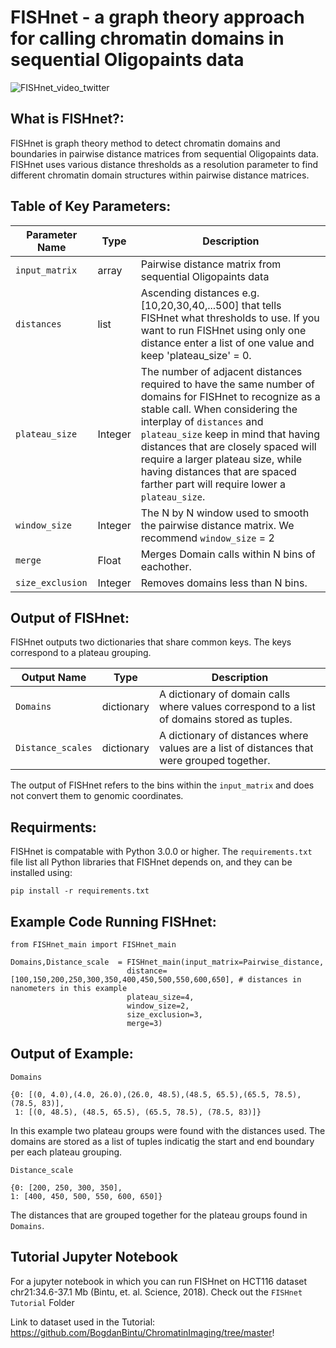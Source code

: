 # FISHnet - a graph theory approach for calling chromatin domains in sequential Oligopaints data

![FISHnet_video_twitter](https://github.com/user-attachments/assets/e5f2aff0-ad25-4568-83d6-3082c8dc7f60)

## What is FISHnet?:

FISHnet is graph theory method to detect chromatin domains and boundaries in pairwise distance matrices from sequential Oligopaints data. FISHnet uses various distance thresholds as a resolution parameter to find different chromatin domain structures within pairwise distance matrices. 




## Table of Key Parameters:

| Parameter Name  | Type | Description |
| ------------- | ------------- |  ------------- |
| `input_matrix`| array | Pairwise distance matrix from sequential Oligopaints data |
| `distances`  |  list | Ascending distances e.g. [10,20,30,40,...500] that tells FISHnet what thresholds to use. If you want to run FISHnet using only one distance enter a list of one value and keep 'plateau_size' = 0.|
| `plateau_size` | Integer  | The number of adjacent distances required to have the same number of domains for FISHnet to recognize as a stable call. When considering the interplay of `distances` and `plateau_size` keep in mind that having distances that are closely spaced will require a larger plateau size, while having distances that are spaced farther part will require lower a `plateau_size`.|
| `window_size`  | Integer  |  The N by N window used to smooth the pairwise distance matrix. We recommend `window_size` = 2 |
| `merge`  |  Float | Merges Domain calls within N bins of eachother. |
| `size_exclusion`  | Integer | Removes domains less than N bins. |


## Output of FISHnet:

FISHnet outputs two dictionaries that share common keys. The keys correspond to a plateau grouping.

| Output Name  | Type | Description |
| ------------- | ------------- |  ------------- |
| `Domains` | dictionary |  A dictionary of domain calls where values correspond to a list of domains stored as tuples. |
| `Distance_scales` | dictionary |  A dictionary of distances where values are a list of distances that were grouped together.|

The output of FISHnet refers to the bins within the `input_matrix` and does not convert them to genomic coordinates.

## Requirments:

FISHnet is compatable with Python 3.0.0 or higher. The `requirements.txt` file list all Python libraries that FISHnet depends on, and they can be installed using:

```
pip install -r requirements.txt
```


## Example Code Running FISHnet:

```
from FISHnet_main import FISHnet_main

Domains,Distance_scale  = FISHnet_main(input_matrix=Pairwise_distance,
                          distance= [100,150,200,250,300,350,400,450,500,550,600,650], # distances in nanometers in this example
                          plateau_size=4,
                          window_size=2,
                          size_exclusion=3,
                          merge=3)
```


## Output of Example:

```
Domains

{0: [(0, 4.0),(4.0, 26.0),(26.0, 48.5),(48.5, 65.5),(65.5, 78.5),(78.5, 83)],
 1: [(0, 48.5), (48.5, 65.5), (65.5, 78.5), (78.5, 83)]}
```

In this example two plateau groups were found with the distances used. The domains are stored as a list of tuples indicatig the start and end boundary per each plateau grouping.

```
Distance_scale

{0: [200, 250, 300, 350],
1: [400, 450, 500, 550, 600, 650]}
```
The distances that are grouped together for the plateau groups found in `Domains`. 


## Tutorial Jupyter Notebook

For a jupyter notebook in which you can run FISHnet on HCT116 dataset chr21:34.6-37.1 Mb (Bintu, et. al. Science, 2018). Check out the `FISHnet Tutorial` Folder


 Link to dataset used in the Tutorial: https://github.com/BogdanBintu/ChromatinImaging/tree/master!

